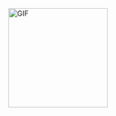 <img align="center" alt="GIF" height="200px" src="https://tenor.com/view/wink-anime-anime-wink-peace-peace-sign-gif-4591493253734534270.gif" />


